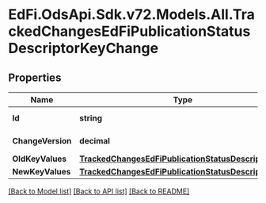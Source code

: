 # EdFi.OdsApi.Sdk.v72.Models.All.TrackedChangesEdFiPublicationStatusDescriptorKeyChange

## Properties

Name | Type | Description | Notes
------------ | ------------- | ------------- | -------------
**Id** | **string** | Resource identifier | [optional] 
**ChangeVersion** | **decimal** | Change version | [optional] 
**OldKeyValues** | [**TrackedChangesEdFiPublicationStatusDescriptorKey**](TrackedChangesEdFiPublicationStatusDescriptorKey.md) |  | [optional] 
**NewKeyValues** | [**TrackedChangesEdFiPublicationStatusDescriptorKey**](TrackedChangesEdFiPublicationStatusDescriptorKey.md) |  | [optional] 

[[Back to Model list]](../../README.md#documentation-for-models) [[Back to API list]](../../README.md#documentation-for-api-endpoints) [[Back to README]](../../README.md)

